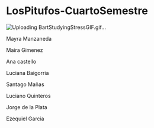 # LosPitufos-CuartoSemestre



![Uploading BartStudyingStressGIF.gif…]()





Mayra Manzaneda

Maira Gimenez

Ana castello

Luciana Baigorria

Santago Mañas

Luciano Quinteros

Jorge de la Plata

Ezequiel Garcia
